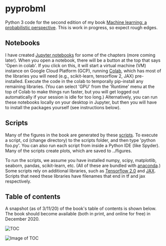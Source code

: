 # pyprobml
Python 3 code for the second edition of my book [Machine learning: a probabilistic perspective](http://people.cs.ubc.ca/~murphyk/MLbook/). This is work in progress, so expect rough edges.

## Notebooks

I have created [Jupyter notebooks](https://github.com/probml/pyprobml/tree/master/notebooks) for some of the chapters (more coming later). When you open a notebook, there will be a button at the top that says 'Open in colab'. If you click on this, it will start a virtual machine (VM) instance on Google Cloud Platform (GCP), running [Colab](https://colab.sandbox.google.com/notebooks/welcome.ipynb),  which has most of the libraries you will need (e.g., scikit-learn, tensorflow 2, JAX) pre-installed. Execute the code in the colab to temporally pip-install any remaining libraries. (You can select 'GPU' from the 'Runtime' menu at the top of Colab to make things run faster, but you will get logged out automatically if your session is idle for too long.) Alternatively, you can run these notebooks locally on your desktop in Jupyter, but then you will have to install the packages yourself (see instructions below).

<!--
* [Introduction](https://nbviewer.jupyter.org/github/probml/pyprobml/blob/master/notebooks/intro/intro.ipynb?flush_cache=true)
-->

## Scripts

Many of the figures in the book are generated by these  [scripts](scripts). To execute a script, cd (change directory) to the scripts folder, and then type 'python foo.py'. You can also run each script from inside a Python IDE (like Spyder).
Many of the scripts create plots, which are saved to ../figures.

To run the scripts, we assume you have installed numpy, scipy, matplotlib, seaborn, pandas, scikit-learn, etc.
(All of these are bundled with [anaconda](https://www.anaconda.com/distribution/).)
Some scripts rely on additional libraries, such as [Tensorflow 2.0](https://www.tensorflow.org/) and [JAX](https://github.com/google/jax). Scripts that need these libraries have filenames that end in tf and jax respectively.

## Table of contents

A snapshot (as of 3/11/20) of the book's table of contents is shown below.
The book should become available (both in print, and online for free) in December 2020.


<img src="https://github/probml/pyprobml/blob/master/toc-200311.png" alt="TOC">

![Image of TOC](https://github/probml/pyprobml/blob/master/toc-200311.png)


